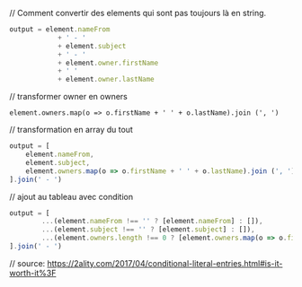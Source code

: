// Comment convertir des elements qui sont pas toujours là en string.

```js
output = element.nameFrom
            + ' - '
            + element.subject
            + ' - '
            + element.owner.firstName
            + ' '
            + element.owner.lastName
```

// transformer owner en owners

`element.owners.map(o => o.firstName + ' ' + o.lastName).join (', ')`

// transformation en array du tout

```js
output = [
    element.nameFrom,
    element.subject,
    element.owners.map(o => o.firstName + ' ' + o.lastName).join (', ')
].join(' - ')
```

// ajout au tableau avec condition

```js
output = [
        ...(element.nameFrom !== '' ? [element.nameFrom] : []),
        ...(element.subject !== '' ? [element.subject] : []),
        ...(element.owners.length !== 0 ? [element.owners.map(o => o.firstName + ' ' + o.lastName).join (', ')] : [])
].join(' - ')
```

// source: https://2ality.com/2017/04/conditional-literal-entries.html#is-it-worth-it%3F
